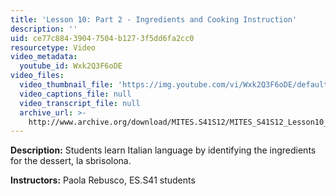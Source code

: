```yaml
---
title: 'Lesson 10: Part 2 - Ingredients and Cooking Instruction'
description: ''
uid: ce77c884-3904-7504-b127-3f5dd6fa2cc0
resourcetype: Video
video_metadata:
  youtube_id: Wxk2Q3F6oDE
video_files:
  video_thumbnail_file: 'https://img.youtube.com/vi/Wxk2Q3F6oDE/default.jpg'
  video_captions_file: null
  video_transcript_file: null
  archive_url: >-
    http://www.archive.org/download/MITES.S41S12/MITES_S41S12_Lesson10_Part2_300k.mp4
---
```


**Description:** Students learn Italian language by identifying the ingredients for the dessert, la sbrisolona.

**Instructors:** Paola Rebusco, ES.S41 students